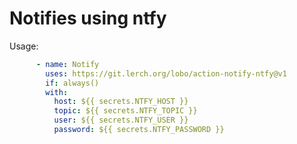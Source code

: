 Notifies using ntfy
===================

Usage:

```yaml
      - name: Notify
        uses: https://git.lerch.org/lobo/action-notify-ntfy@v1
        if: always()
        with:
          host: ${{ secrets.NTFY_HOST }}
          topic: ${{ secrets.NTFY_TOPIC }}
          user: ${{ secrets.NTFY_USER }}
          password: ${{ secrets.NTFY_PASSWORD }}
```
